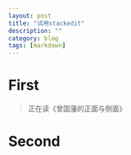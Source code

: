 ```yaml
---
layout: post
title: "试用stackedit"
description: ""
category: blog
tags: [markdown]
---
```


# First 

> 正在读《曾国藩的正面与侧面》

# Second
